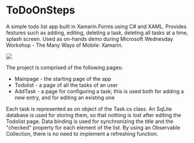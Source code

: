 # ToDoOnSteps

 A simple todo list app built in Xamarin.Forms using C# and XAML. Provides festures such as adding, editing, deleting a task, deleting all tasks at a time, splash screen. Used as on-hands demo during Microsoft Wednesday Workshop - The Many Ways of Mobile: Xamarin.

![](https://github.com/cristysandu/ToDoOnSteps/blob/master/Images/Demo.PNG)


The project is comprised of the following pages:
  * Mainpage - the starting page of the app 
  * Todolist - a page of all the tasks of an user
  * AddTask - a page for configuring a task; this is used both for adding a new entry, and for editing an existing one
  
Each task is represented as on object of the Task.cs class. An SqLite database is used for storing them, so that nothing is lost after editing the Todolist page. Data binding is used for synchronizing the title and the "checked" property for each element of the list. By using an Observable Collection, there is no need to implement a refreshing function.
